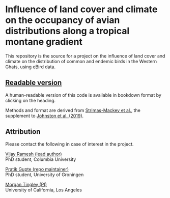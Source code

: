 # Influence of land cover and climate on the occupancy of avian distributions along a tropical montane gradient 

This repository is the source for a project on the influence of land cover and climate on the distribution of common and endemic birds in the Western Ghats, using eBird data.

## [Readable version](https://pratikunterwegs.github.io/eBirdOccupancy/)

A human-readable version of this code is available in bookdown format by clicking on the heading.

Methods and format are derived from [Strimas-Mackey et al.](http://strimas.com/ebird-best-practices/), the supplement to [Johnston et al. (2019)](https://www.biorxiv.org/content/10.1101/574392v1).

## Attribution

Please contact the following in case of interest in the project.

[Vijay Ramesh (lead author)](https://evolecol.weebly.com/)  
PhD student, Columbia University

[Pratik Gupte (repo maintainer)](https://github.com/pratikunterwegs)  
PhD student, University of Groningen

[Morgan Tingley (PI)](https://www.morgantingley.com)  
University of California, Los Angeles
